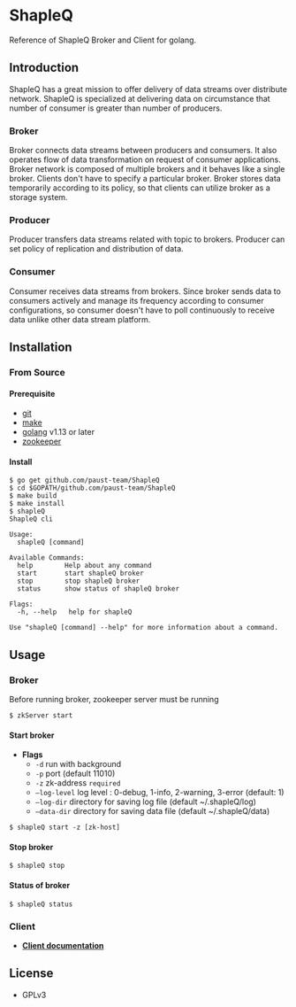 # ShapleQ
Reference of ShapleQ Broker and Client for golang.

## Introduction
ShapleQ has a great mission to offer delivery of data streams over distribute network. ShapleQ is specialized at delivering data on circumstance that number of consumer is greater than number of producers. 

### Broker
Broker connects data streams between producers and consumers. It also operates flow of data transformation on request of consumer applications. Broker network is composed of multiple brokers and it behaves like a single broker. Clients don't have to specify a particular broker. Broker stores data temporarily according to its policy, so that clients can utilize broker as a storage system.

### Producer
Producer transfers data streams related with topic to brokers. Producer can set policy of replication and distribution of data.

### Consumer
Consumer receives data streams from brokers. Since broker sends data to consumers actively and manage its frequency according to consumer configurations, so consumer doesn't have to poll continuously to receive data unlike other data stream platform. 

## Installation

### From Source
#### Prerequisite
* [git](https://git-scm.com)
* [make](https://www.gnu.org/software/make/)
* [golang](https://golang.org/dl/) v1.13 or later
* [zookeeper](https://zookeeper.apache.org/doc/r3.1.2/zookeeperStarted.html#sc_Download)

#### Install
```
$ go get github.com/paust-team/ShapleQ
$ cd $GOPATH/github.com/paust-team/ShapleQ
$ make build
$ make install 
$ shapleQ 
ShapleQ cli

Usage:
  shapleQ [command]

Available Commands:
  help        Help about any command
  start       start shapleQ broker
  stop        stop shapleQ broker
  status      show status of shapleQ broker

Flags:
  -h, --help   help for shapleQ

Use "shapleQ [command] --help" for more information about a command.
```


## Usage
### Broker
Before running broker, zookeeper server must be running

```shell
$ zkServer start
```

#### Start broker
- **Flags**
	- `-d` run with background
	- `-p` port (default 11010)
	- `-z` zk-address `required`
	- `—log-level` log level : 0-debug, 1-info, 2-warning, 3-error (default: 1)
	- `—log-dir` directory for saving log file (default ~/.shapleQ/log)
	- `—data-dir` directory for saving data file (default ~/.shapleQ/data)


```shell
$ shapleQ start -z [zk-host]
```

#### Stop broker

```shell
$ shapleQ stop
```

#### Status of broker

```shell
$ shapleQ status
```

### Client
- **[Client documentation](https://github.com/paust-team/shapleq/tree/master/client#shapleq-client)**

## License
- GPLv3
